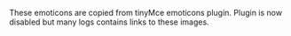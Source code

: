 These emoticons are copied from tinyMce emoticons plugin. Plugin is now disabled but many logs contains links to these images.